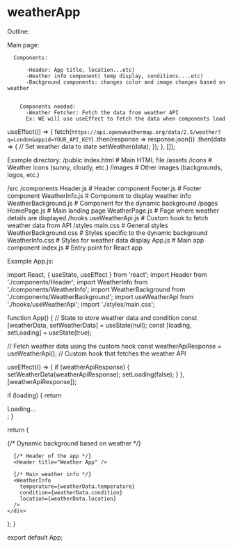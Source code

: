 # weatherApp

Outline: 

  Main page: 

      Components: 

          -Header: App title, location...etc) 
          -Weather info component( temp display, conditions....etc) 
          -Background components: changes color and image changes based on weather


        Components needed: 
          -Weather Fetcher: Fetch the data from weather API
          Ex: WE will use useEffect to fetch the data when components load 

         
  
   
   useEffect(() => {
  fetch(`https://api.openweathermap.org/data/2.5/weather?q=London&appid=YOUR_API_KEY`)
    .then(response => response.json())
    .then(data => {
      // Set weather data to state
      setWeather(data);
    });
}, []);


Example directory:
/public
  index.html          # Main HTML file
  /assets
    /icons            # Weather icons (sunny, cloudy, etc.)
    /images           # Other images (backgrounds, logos, etc.)

/src
  /components
    Header.js         # Header component
    Footer.js         # Footer component
    WeatherInfo.js    # Component to display weather info
    WeatherBackground.js # Component for the dynamic background
  /pages
    HomePage.js       # Main landing page
    WeatherPage.js    # Page where weather details are displayed
  /hooks
    useWeatherApi.js  # Custom hook to fetch weather data from API
  /styles
    main.css          # General styles
    WeatherBackground.css # Styles specific to the dynamic background
    WeatherInfo.css   # Styles for weather data display
  App.js              # Main app component
  index.js            # Entry point for React app


Example App.js: 

import React, { useState, useEffect } from 'react';
import Header from './components/Header';
import WeatherInfo from './components/WeatherInfo';
import WeatherBackground from './components/WeatherBackground';
import useWeatherApi from './hooks/useWeatherApi';
import './styles/main.css';

function App() {
  // State to store weather data and condition
  const [weatherData, setWeatherData] = useState(null);
  const [loading, setLoading] = useState(true);

  // Fetch weather data using the custom hook
  const weatherApiResponse = useWeatherApi(); // Custom hook that fetches the weather API
  
  useEffect(() => {
    if (weatherApiResponse) {
      setWeatherData(weatherApiResponse);
      setLoading(false);
    }
  }, [weatherApiResponse]);

  if (loading) {
    return <div>Loading...</div>;
  }

  return (
    <div className="App">
      {/* Dynamic background based on weather */}
      <WeatherBackground condition={weatherData.condition} />
      
      {/* Header of the app */}
      <Header title="Weather App" />
      
      {/* Main weather info */}
      <WeatherInfo 
        temperature={weatherData.temperature}
        condition={weatherData.condition}
        location={weatherData.location}
      />
    </div>
  );
}

export default App;



  
